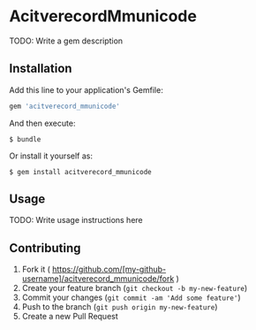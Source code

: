 # AcitverecordMmunicode

TODO: Write a gem description

## Installation

Add this line to your application's Gemfile:

```ruby
gem 'acitverecord_mmunicode'
```

And then execute:

    $ bundle

Or install it yourself as:

    $ gem install acitverecord_mmunicode

## Usage

TODO: Write usage instructions here

## Contributing

1. Fork it ( https://github.com/[my-github-username]/acitverecord_mmunicode/fork )
2. Create your feature branch (`git checkout -b my-new-feature`)
3. Commit your changes (`git commit -am 'Add some feature'`)
4. Push to the branch (`git push origin my-new-feature`)
5. Create a new Pull Request
